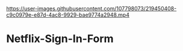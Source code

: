 

https://user-images.githubusercontent.com/107798073/219450408-c9c0979e-e87d-4ac8-9929-bae9774a2948.mp4

# Netflix-Sign-In-Form
